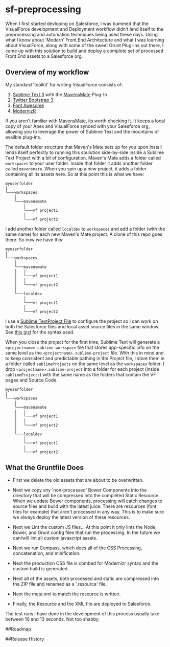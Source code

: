 # sf-preprocessing
When I first started devloping on Salesforce, I was bummed that the VisualForce development and Deployment workflow didn't lend itself to the preprocessing and automation techniques being used these days. Using what I know about 'Modern' Front End Architecture and what I was learning about VisualForce, along with some of the sweet Grunt Plug-ins out there, I came up with this solution to build and deploy a complete set of processed Front End assets to a Salesforce org.

## Overview of my workflow
 My standard 'toolkit' for writing VisualForce consists of:
 1. [Sublime Text 3](http://www.sublimetext.com/) with the [MavensMate](http://mavensmate.com/) Plug-In
 2. [Twitter Bootstrap 3](http://getbootstrap.com/)
 3. [Font Awesome](http://fortawesome.github.io/Font-Awesome/)
 4. [ModernizR](http://modernizr.com/)
 
If you aren't familiar with [MavensMate](http://mavensmate.com/), its worth checking it. It keeps a local copy of your Apex and VisualForce synced with your Salesforce org, allowing you to leverage the power of Sublime Text and the mountains of availble plug-ins.

The default folder structure that Maven's Mate sets up for you upon install lends itself perfectly to running this soulution side-by-side inside a Sublime Text Project with a bit of configuration. Maven's Mate adds a folder called `workspaces` to your user folder. Inside that folder it adds another folder called `mavensmate`. When you spin up a new project, it adds a folder containing all its assets here. So at this point this is what we have:
```
myuserfolder
│
└───workspaces
    │
    └───mavensmate
        │
        └───vf project1
        │
        └───vf project2
```

I add another folder called `localdev` to `workspaces` and add a folder (with the same name) for each new Maven's Mate project. A clone of this repo goes there. So now we have this:
```
myuserfolder
│
└───workspaces
    │
    └───mavensmate
    │   │
    │   └───vf project1
    │   │
    │   └───vf project2
    │   
    └───localdev
        │
        └───vf project1
        │
        └───vf project2
```

I use a [Sublime TextProject File](http://www.sublimetext.com/docs/3/projects.html) to configure the project so I can work on both the Salesforce files and local asset source files in the same window. See [this gist](https://gist.github.com/cwgieselman/01abfa30fa05bddb3469) for the syntax used.

When you close the project for the first time, Sublime Text will generate a `<projectname>.sublime-workspace` file that stores app-specific info on the same level as the `<projectname>.sublime-project` file. With this in mind and to keep consistent and predictable pathing in the Project file, I store them in a folder called `sublimeProjects` on the same level as the `workspaces` folder. I drop `<projectname>.sublime-project` into a folder for each project (inside `sublimeProjects`) with the same name as the folders that contain the VF pages and Source Code.



```
myuserfolder
│
└───workspaces
    │
    └───mavensmate
    │   │
    │   └───vf project1
    │   │
    │   └───vf project2
    │   
    └───localdev
        │
        └───vf project1
        │
        └───vf project2
```


## What the Gruntfile Does
- First we delete the old assets that are about to be overwritten.

- Next we copy any 'non-processed' Bower Components into the directory that will be compressed into the completed Static Resource. When we update Bower components, processing will catch changes to source files and build with the latest juice. There are resources (font files for example) that aren't processed in any way. This is to make sure we always deploy the latest version of these resources.

- Next we Lint the custom JS files... At this point it only lints the Node, Bower, and Grunt config files that run the processing. In the future we can/will lint all custom javascript assets.

- Next we run Compass, which does all of the CSS Processing, concatenation, and minification.

- Next the production CSS file is combed for Modernizr syntax and the custom build is generated.

- Next all of the assets, both processed and static are compressed into the ZIP file and renamed as a '.resource' file.

- Next the meta.xml to match the resource is written.

- Finally, the Resource and the XML file are deployed to Salesforce.


The test runs I have done in the development of this process usually take between 10 and 13 seconds. Not too shabby. 





##Roadmap

##Release History

